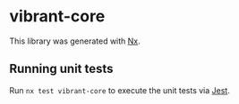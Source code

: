 # vibrant-core

This library was generated with [Nx](https://nx.dev).

## Running unit tests

Run `nx test vibrant-core` to execute the unit tests via [Jest](https://jestjs.io).
